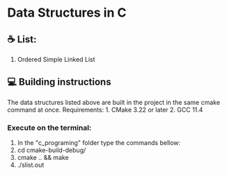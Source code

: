 #  Data Structures in C

## ☕ List:
  1. Ordered Simple Linked List

## 💻 Building instructions
  The data structures listed above are built in the project in the same cmake command at once.
  Requirements:
    1. CMake 3.22 or later
    2. GCC 11.4 

### Execute on the terminal: 
1. In the "c_programing" folder type the commands bellow:
2. cd cmake-build-debug/
3. cmake .. && make
4. ./slist.out

